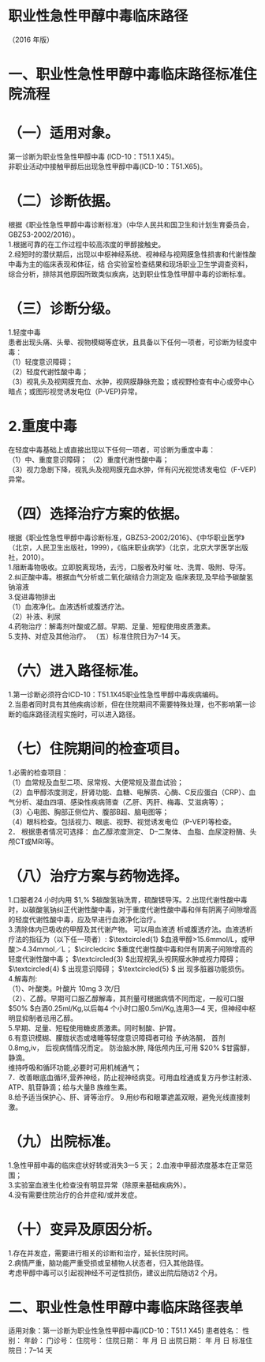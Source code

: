 # 职业性急性甲醇中毒临床路径  
（2016 年版）  
# 一、职业性急性甲醇中毒临床路径标准住院流程  
# （一）适用对象。  
第一诊断为职业性急性甲醇中毒 (ICD-10：T51.1 X45)。  
非职业活动中接触甲醇后出现急性甲醇中毒(ICD-10：T51.X65)。  
# （二）诊断依据。  
根据《职业性急性甲醇中毒诊断标准》（中华人民共和国卫生和计划生育委员会，GBZ53-2002/2016）。  
1.根据可靠的在工作过程中较高浓度的甲醇接触史。  
2.经短时的潜伏期后，出现以中枢神经系统、视神经与视网膜急性损害和代谢性酸中毒为主的临床表现和体征，结 合实验室检查结果和现场职业卫生学调查资料，综合分析，排除其他原因所致类似疾病，达到职业性急性甲醇中毒的诊断标准。  
# （三）诊断分级。  
1.轻度中毒  
患者出现头痛、头晕、视物模糊等症状，且具备以下任何一项者，可诊断为轻度中毒：  
（1）轻度意识障碍；  
（2）轻度代谢性酸中毒；  
（3）视乳头及视网膜充血、水肿，视网膜静脉充盈；或视野检查有中心或旁中心暗点；或图形视觉诱发电位（P-VEP)异常。  
# 2.重度中毒  
在轻度中毒基础上或直接出现以下任何一项者，可诊断为重度中毒：  
（1）中、重度意识障碍； （2）重度代谢性酸中毒；  
（3）视力急剧下降，视乳头及视网膜充血水肿，伴有闪光视觉诱发电位（F-VEP)异常。  
# （四）选择治疗方案的依据。  
根据《职业性急性甲醇中毒诊断标准，GBZ53-2002/2016》、《中华职业医学》（北京，人民卫生出版社，1999），《临床职业病学》（北京，北京大学医学出版社，2010）。  
1.阻断毒物吸收。立即脱离现场，去污，口服者及时催 吐、洗胃、吸附、导泻。  
2.纠正酸中毒。根据血气分析或二氧化碳结合力测定及 临床表现,及早给予碳酸氢钠溶液  
3.促进毒物排出  
（1）血液净化。血液透析或腹透疗法。  
（2）补液、利尿  
4.药物治疗：解毒剂叶酸或乙醇。早期、足量、短程使用皮质激素。  
5.支持、对症及其他治疗。 （五）标准住院日为7–14 天。  
# （六）进入路径标准。  
1.第一诊断必须符合ICD-10：T51.1X45职业性急性甲醇中毒疾病编码。  
2.当患者同时具有其他疾病诊断，但在住院期间不需要特殊处理，也不影响第一诊断的临床路径流程实施时，可以进入路径。  
# （七）住院期间的检查项目。  
1.必需的检查项目：  
（1）血常规及血型二项、尿常规、大便常规及潜血试验；  
（2）血甲醇浓度测定，肝肾功能、血糖、电解质、心酶、C反应蛋白（CRP）、血气分析、凝血四項、感染性疾病筛查（乙肝、丙肝、梅毒、艾滋病等）；  
（3）心电图、胸部正侧位片、腹部B超、脑电图等；  
（4）眼科检查。包括视力、眼底、视野、视觉诱发电位（P-VEP)等检查。  
2． 根据患者情况可选择： 血乙醇浓度测定、 D–二聚体、 血脂、血尿淀粉酶、头颅CT或MRI等。  
# （八）治疗方案与药物选择。  
1.口服者24 小时内用 $1\,\% $碳酸氢钠洗胃，硫酸镁导泻。2.出现代谢性酸中毒时，以碳酸氢钠纠正代谢性酸中毒，对于重度代谢性酸中毒和伴有阴离子间隙增高的轻度代谢性酸中毒，应及早进行血液净化治疗。  
3.清除体内已吸收的甲醇及其代谢产物。 可以用血液透 析或腹透疗法。血液透析疗法的指征为（以下任一项者）: $\textcircled{1} $血液甲醇>15.6mmol/L，或甲酸＞4.34mmol／L； $\circledcirc $重度代谢性酸中毒和伴有阴离子间隙增高的轻度代谢性酸中毒； $\textcircled{3} $出现视乳头视网膜水肿或视力障碍； $\textcircled{4} $ 出现意识障碍； $\textcircled{5} $ 出 现多脏器功能损伤。  
4.解毒剂:  
（1）、叶酸类。叶酸片 10mg 3 次/日  
（2）、乙醇。早期可口服乙醇解毒，其剂量可根据病情不同而定，一般可口服 $50\% $白酒0.25ml/Kg,以后每4 个小时口服0.5ml/Kg,连用3―4 天，但神经中枢明显抑制者忌用乙醇。  
5.早期、足量、短程使用糖皮质激素。同时制酸、护胃。  
6.有意识模糊、朦胧状态或嗜睡等轻度意识障碍者可给 予纳洛酮， 首剂0.8mg,iv， 后视病情情况而定。 防治脑水肿,  降低颅内压,可用 $20\% $甘露醇，静滴。  
维持呼吸和循环功能,必要时可用机械通气；  
7．改善眼底血循环,营养神经，防止视神经病变。可用血栓通或复方丹参注射液、ATP、肌苷静滴；给与大量B 族维生素。  
8.给予适当保护心、肝、肾等治疗。 9.用纱布和眼罩遮盖双眼，避免光线直接刺激。  
# （九）出院标准。  
1.急性甲醇中毒的临床症状好转或消失3—5 天； 2.血液中甲醇浓度基本在正常范围；  
3.实验室血液生化检查没有明显异常（除原来基础疾病外）。  
4.没有需要住院治疗的合并症和/或并发症。  
# （十）变异及原因分析。  
1.存在并发症，需要进行相关的诊断和治疗，延长住院时间。  
2.病情严重，脑功能严重受损或呈植物人状态者，归入其他路径。  
考虑甲醇中毒可以引起视神经不可逆性损伤，建议出院后随访2 个月。  
# 二、职业性急性甲醇中毒临床路径表单  
适用对象：第一诊断为职业性急性甲醇中毒(ICD-10：T51.1 X45) 患者姓名：           性别：    年龄：    门诊号：       住院号：       住院日期：      年   月   日 出院日期：       年   月   日  标准住院日：7–14 天  
